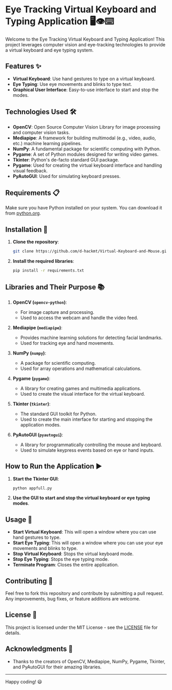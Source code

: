 # Eye Tracking Virtual Keyboard and Typing Application 🖥️👁️⌨️

Welcome to the Eye Tracking Virtual Keyboard and Typing Application! This project leverages computer vision and eye-tracking technologies to provide a virtual keyboard and eye typing system. 

## Features ✨

- **Virtual Keyboard**: Use hand gestures to type on a virtual keyboard.
- **Eye Typing**: Use eye movements and blinks to type text.
- **Graphical User Interface**: Easy-to-use interface to start and stop the modes.

## Technologies Used 🛠️

- **OpenCV**: Open Source Computer Vision Library for image processing and computer vision tasks.
- **Mediapipe**: A framework for building multimodal (e.g., video, audio, etc.) machine learning pipelines.
- **NumPy**: A fundamental package for scientific computing with Python.
- **Pygame**: A set of Python modules designed for writing video games.
- **Tkinter**: Python's de-facto standard GUI package.
- **Pygame**: Used for creating the virtual keyboard interface and handling visual feedback.
- **PyAutoGUI**: Used for simulating keyboard presses.

## Requirements 📋

Make sure you have Python installed on your system. You can download it from [python.org](https://www.python.org/downloads/).

## Installation 🚀

1. **Clone the repository**:
    ```sh
    git clone https://github.com/d-hackmt/Virtual-Keyboard-and-Mouse.git
    ```

2. **Install the required libraries**:
    ```sh
    pip install -r requirements.txt
    ```

## Libraries and Their Purpose 📚

1. **OpenCV (`opencv-python`)**:
    - For image capture and processing.
    - Used to access the webcam and handle the video feed.

2. **Mediapipe (`mediapipe`)**:
    - Provides machine learning solutions for detecting facial landmarks.
    - Used for tracking eye and hand movements.

3. **NumPy (`numpy`)**:
    - A package for scientific computing.
    - Used for array operations and mathematical calculations.

4. **Pygame (`pygame`)**:
    - A library for creating games and multimedia applications.
    - Used to create the visual interface for the virtual keyboard.

5. **Tkinter (`tkinter`)**:
    - The standard GUI toolkit for Python.
    - Used to create the main interface for starting and stopping the application modes.

6. **PyAutoGUI (`pyautogui`)**:
    - A library for programmatically controlling the mouse and keyboard.
    - Used to simulate keypress events based on eye or hand inputs.

## How to Run the Application ▶️

1. **Start the Tkinter GUI**:
    ```sh
    python appfull.py
    ```

2. **Use the GUI to start and stop the virtual keyboard or eye typing modes**.

## Usage 📝

- **Start Virtual Keyboard**: This will open a window where you can use hand gestures to type.
- **Start Eye Typing**: This will open a window where you can use your eye movements and blinks to type.
- **Stop Virtual Keyboard**: Stops the virtual keyboard mode.
- **Stop Eye Typing**: Stops the eye typing mode.
- **Terminate Program**: Closes the entire application.

## Contributing 🤝

Feel free to fork this repository and contribute by submitting a pull request. Any improvements, bug fixes, or feature additions are welcome.

## License 📄

This project is licensed under the MIT License - see the [LICENSE](LICENSE) file for details.

## Acknowledgments 🙏

- Thanks to the creators of OpenCV, Mediapipe, NumPy, Pygame, Tkinter, and PyAutoGUI for their amazing libraries.

---

Happy coding! 😃
